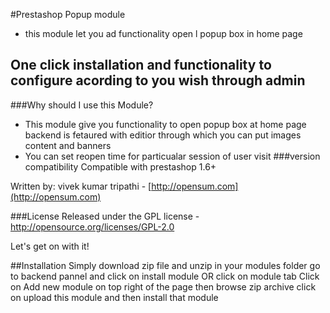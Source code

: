 #Prestashop  Popup module
* this module let you ad functionality open l popup box in home page
## One click installation and functionality to configure acording to you wish through admin 

###Why should I use this Module?
* This module give you functionality to open  popup box at home page backend is fetaured with editior through which you can put images content and banners 
* You can set reopen time for particualar session of user visit
###version compatibility
Compatible with prestashop 1.6+ 

Written by: vivek kumar tripathi - [http://opensum.com](http://opensum.com)

###License
Released under the GPL license - http://opensource.org/licenses/GPL-2.0

Let's get on with it!

##Installation
Simply download zip file and unzip in your modules folder go to backend pannel and click on install module 
OR
click on module tab Click on Add new module on top right of the page then browse zip archive click on upload this module and then install that module